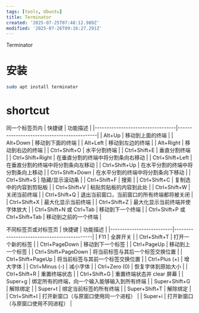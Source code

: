 ```yaml
---
tags: [tools, Ubuntu]
title: Terminator
created: '2025-07-25T07:48:12.989Z'
modified: '2025-07-26T09:16:27.291Z'
---
```


Terminator

# 安装
~~~bash
sudo apt install terminator
~~~

# shortcut
同一个标签页内
| 快捷键                          | 功能描述                                     |
|----------------------------------|--------------------------------------------|
| Alt+Up                          | 移动到上面的终端                           |
| Alt+Down                        | 移动到下面的终端                           |
| Alt+Left                        | 移动到左边的终端                           |
| Alt+Right                       | 移动到右边的终端                           |
| Ctrl+Shift+O                    | 水平分割终端                               |
| Ctrl+Shift+E                    | 垂直分割终端                               |
| Ctrl+Shift+Right                | 在垂直分割的终端中将分割条向右移动         |
| Ctrl+Shift+Left                 | 在垂直分割的终端中将分割条向左移动         |
| Ctrl+Shift+Up                   | 在水平分割的终端中将分割条向上移动         |
| Ctrl+Shift+Down                 | 在水平分割的终端中将分割条向下移动         |
| Ctrl+Shift+S                    | 隐藏/显示滚动条                           |
| Ctrl+Shift+F                    | 搜索                                       |
| Ctrl+Shift+C                    | 复制选中的内容到剪贴板                     |
| Ctrl+Shift+V                    | 粘贴剪贴板的内容到此处                     |
| Ctrl+Shift+W                    | 关闭当前终端                               |
| Ctrl+Shift+Q                    | 退出当前窗口，当前窗口的所有终端都将被关闭 |
| Ctrl+Shift+X                    | 最大化显示当前终端                         |
| Ctrl+Shift+Z                    | 最大化显示当前终端并使字体放大             |
| Ctrl+Shift+N 或 Ctrl+Tab        | 移动到下一个终端                           |
| Ctrl+Shift+P 或 Ctrl+Shift+Tab  | 移动到之前的一个终端                       |

不同标签页或对标签页
| 快捷键                  | 功能描述                                     |
|--------------------------|--------------------------------------------|
| F11                     | 全屏开关                                   |
| Ctrl+Shift+T            | 打开一个新的标签                           |
| Ctrl+PageDown           | 移动到下一个标签                           |
| Ctrl+PageUp             | 移动到上一个标签                           |
| Ctrl+Shift+PageDown     | 将当前标签与其后一个标签交换位置           |
| Ctrl+Shift+PageUp       | 将当前标签与其前一个标签交换位置           |
| Ctrl+Plus (+)           | 增大字体                                   |
| Ctrl+Minus (-)          | 减小字体                                   |
| Ctrl+Zero (0)           | 恢复字体到原始大小                         |
| Ctrl+Shift+R            | 重置终端状态                               |
| Ctrl+Shift+G            | 重置终端状态并 clear 屏幕                  |
| Super+g                 | 绑定所有的终端，向一个输入能够输入到所有终端 |
| Super+Shift+G           | 解除绑定                                   |
| Super+t                 | 绑定当前标签的所有终端                     |
| Super+Shift+T           | 解除绑定                                   |
| Ctrl+Shift+I            | 打开新窗口（与原窗口使用同一个进程）       |
| Super+i                 | 打开新窗口（与原窗口使用不同进程）         |
